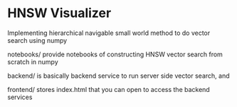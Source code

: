 # HNSW Visualizer

Implementing hierarchical navigable small world method to do vector search using numpy 

notebooks/ provide notebooks of constructing HNSW vector search from scratch in numpy

backend/ is basically backend service to run server side vector search, and

frontend/ stores index.html that you can open to access the backend services
